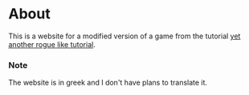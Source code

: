 # About
This is a website for a modified version of a game from the tutorial [yet another rogue like tutorial](https://github.com/TStand90/tcod_tutorial_v2.git).

### Note
The website is in greek and I don't have plans to translate it.
